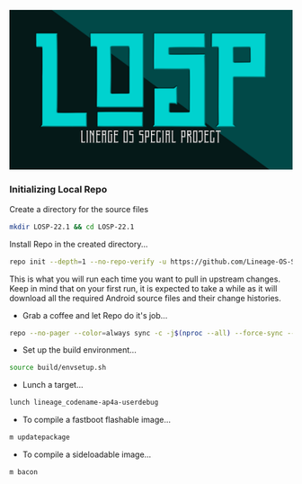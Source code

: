 ![Logo](https://raw.githubusercontent.com/Lineage-OS-Special-Project/losp_manifests/lineage-22.1/Banner.png)

### Initializing Local Repo ###

Create a directory for the source files
```bash
mkdir LOSP-22.1 && cd LOSP-22.1
```

Install Repo in the created directory...
```bash
repo init --depth=1 --no-repo-verify -u https://github.com/Lineage-OS-Special-Project/losp_manifests -b lineage-22.1 --git-lfs
```

This is what you will run each time you want to pull in upstream changes. Keep in mind that on your
first run, it is expected to take a while as it will download all the required Android source files
and their change histories.

- Grab a coffee and let Repo do it's job...
```bash
repo --no-pager --color=always sync -c -j$(nproc --all) --force-sync --no-clone-bundle --no-tags --optimized-fetch --prune
```

- Set up the build environment...
```bash
source build/envsetup.sh
```

- Lunch a target...
```bash
lunch lineage_codename-ap4a-userdebug
```

- To compile a fastboot flashable image...
```bash
m updatepackage
```

- To compile a sideloadable  image...
```bash
m bacon
```